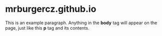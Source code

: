 # mrburgercz.github.io
<!doctype html>
<html>
  <head>
    <title>This is the title of the webpage!</title>
  </head>
  <body>
    <p>This is an example paragraph. Anything in the <strong>body</strong> tag will appear on the page, just like this <strong>p</strong> tag and its contents.</p>
  </body>
</html>
